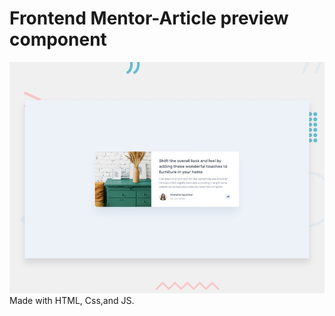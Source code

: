 # Frontend Mentor-Article preview component

![Design preview for the Article preview component coding challenge](./design/desktop-preview.jpg)
Made with HTML, Css,and JS.